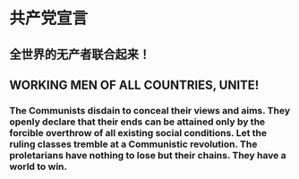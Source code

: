# 共产党宣言

## 全世界的无产者联合起来！

## WORKING MEN OF ALL COUNTRIES, UNITE!

### The Communists disdain to conceal their views and aims. They openly declare that their ends can be attained only by the forcible overthrow of all existing social conditions. Let the ruling classes tremble at a Communistic revolution. The proletarians have nothing to lose but their chains. They have a world to win.



